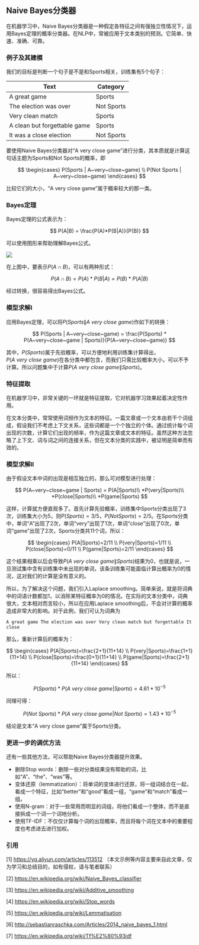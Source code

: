 ## Naive Bayes分类器

在机器学习中，Naive Bayes分类器是一种假定各特征之间有强独立性情况下，运用Bayes定理的概率分类器。在NLP中，常被应用于文本类别的预测。它简单、快速、准确、可靠。

### 例子及其建模

我们的目标是判断一个句子是不是和Sports相关，训练集有5个句子：

Text | Category
---|---
A great game | Sports
The election was over | Not Sports
Very clean match | Sports
A clean but forgettable game | Sports
It was a close election | Not Sports

要使用Naive Bayes分类器对“A very close game”进行分类，其本质就是计算这句话主题为Sports和Not Sports的概率，即

$$
\begin{cases}
P(Sports | A~very~close~game) \\
P(Not Sports | A~very~close~game)
\end{cases}
$$

比较它们的大小，“A very close game”属于概率较大的那一类。

### Bayes定理

Bayes定理的公式表示为：

$$
P(A|B) = \frac{P(A)*P(B|A)}{P(B)}
$$

可以使用图形来帮助理解Bayes公式。

![](/techdoc/docs/ml/images/bayes.png)

在上图中，要表示$P(A \cap B)$，可以有两种形式：

$$
P(A \cap B) = P(A)*P(B|A) = P(B)*P(A|B)
$$

经过转换，很容易得出Bayes公式。

### 模型求解I

应用Bayes定理，可以将$P(Sports \| A~very~close~game)$作如下的转换：

$$
P(Sports | A~very~close~game) = \frac{P(Sports) * P(A~very~close~game | Sports)}{P(A~very~close~game)}
$$

其中，$P(Sports)$属于先验概率，可以方便地利用训练集计算得出，$P(A~very~close~game)$在各分类中都包含，而我们只需比较概率大小，可以不予计算。所以问题集中于计算$P(A~very~close~game \| Sports)$。

### 特征提取

在机器学习中，非常关键的一环就是特征提取，它对机器学习效果起着决定性作用。

在文本分类中，常常使用词频作为文本的特征。一篇文章或一个文本由若干个词组成，假设我们不考虑上下文关系，这些词都是一个个独立的个体。通过统计每个词出现的次数，计算它们出现的频率，作为这篇文章或文本的特征。虽然这种方法忽略了上下文、词与词之间的连接关系，但在文本分类的实践中，被证明是简单而有效的。

### 模型求解II

由于假设文本中词的出现是相互独立的，那么可对模型进行处理：

$$
P(A~very~close~game | Sports) = P(A|Sports)\\
*P(very|Sports)\\
*P(close|Sports)\\
*P(game|Sports)
$$

这样，计算就方便直观多了。首先计算先验概率，训练集中Sports分类出现了3次，训练集大小为5，则$P(Sports)=3/5$，$P(Not Sports)=2/5$。在Sports分类中，单词“A”出现了2次，单词“very”出现了1次，单词“close”出现了0次，单词“game”出现了2次，Sports分类共11个词，所以：

$$
\begin{cases}
P(A|Sports)=2/11 \\
P(very|Sports)=1/11 \\
P(close|Sports)=0/11 \\
P(game|Sports)=2/11
\end{cases}
$$

这个结果相乘以后会导致$P(A~very~close~game \| Sports)$结果为0，也就是说，一旦测试集中含有训练集中未出现的单词，该条训练集可能面临计算出概率为0的情况，这对我们的计算是没有意义的。

所以，为了解决这个问题，我们引入Laplace smoothing。简单来说，就是将词典中的词语计数都加1，以消除某特征概率为0的情况。在实际的文本分类中，词典很大，文本相对而言较小，所以在应用Laplace smoothing后，不会对计算的概率造成非常大的影响。对于此例，我们可认为词典为

```
A great game The election was over Very clean match but forgettable It close
```

那么，重新计算后的概率为：

$$
\begin{cases}
P(A|Sports)=\frac{2+1}{11+14} \\
P(very|Sports)=\frac{1+1}{11+14} \\
P(close|Sports)=\frac{0+1}{11+14} \\
P(game|Sports)=\frac{2+1}{11+14}
\end{cases}
$$

所以：

$$
P(Sports) * P(A~very~close~game | Sports) = 4.61*10^{-5}
$$

同理可得：

$$
P(Not~Sports) * P(A~very~close~game | Not~Sports) = 1.43*10^{-5}
$$

结论是文本“A very close game”属于Sports分类。

### 更进一步的调优方法

还有一些其他方法，可以帮助Naive Bayes分类器提升效果。

- 删除Stop words：删除一些对分类结果没有帮助的词，比如“A”、“the”、“was”等。
- 变体还原（lemmatization）：将单词的变体进行还原，将一组词结合在一起，看成一个特征，比如“better”和“good”看成一组，“game”和“match”看成一组。
- 使用N-gram：对于一些常用而明显的词组，将他们看成一个整体，而不是直接拆成一个词一个词地分析。
- 使用TF-IDF：不仅仅计算每个词的出现概率，而且将每个词在文本中的重要程度也考虑进去进行加权。

### 引用

[1] https://yq.aliyun.com/articles/113512 （本文示例等内容主要来自此文章，仅为学习和总结目的，如有侵权，请与笔者联系）

[2] https://en.wikipedia.org/wiki/Naive_Bayes_classifier

[3] https://en.wikipedia.org/wiki/Additive_smoothing

[4] https://en.wikipedia.org/wiki/Stop_words

[5] https://en.wikipedia.org/wiki/Lemmatisation

[6] http://sebastianraschka.com/Articles/2014_naive_bayes_1.html

[7] https://en.wikipedia.org/wiki/Tf%E2%80%93idf